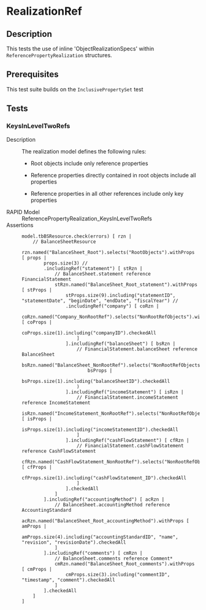 # RealizationRef

## Description

This tests the use of inline 'ObjectRealizationSpecs' within `ReferencePropertyRealization` 
structures.

## Prerequisites

This test suite builds on the `InclusivePropertySet` test

## Tests

### KeysInLevelTwoRefs

<dl>
  <dt>Description</dt>
  <dd>

The realization model defines the following rules:
* Root objects include only reference properties
* Reference properties directly contained in root objects include all properties
* Reference properties in all other references include only key properties

  </dd>
  <dt>RAPID Model</dt>
  <dd>ReferencePropertyRealization_KeysInLevelTwoRefs
  <dt>Assertions</dt>
  <dd>

```
model.tbBSResource.check(errors) [ rzn |
	// BalanceSheetResource 
	rzn.named("BalanceSheet_Root").selects("RootObjects").withProps [ props |
		props.size(3) //
		.includingRef("statement") [ stRzn |
			// BalanceSheet.statement reference FinancialStatement
			stRzn.named("BalanceSheet_Root_statement").withProps [ stProps |
				stProps.size(9).including("statementID", "statementDate", "beginDate", "endDate", "fiscalYear") //
				.includingRef("company") [ coRzn |
					coRzn.named("Company_NonRootRef").selects("NonRootRefObjects").withProps [ coProps |
						coProps.size(1).including("companyID").checkedAll
					]
				].includingRef("balanceSheet") [ bsRzn |
					// FinancialStatement.balanceSheet reference BalanceSheet
					bsRzn.named("BalanceSheet_NonRootRef").selects("NonRootRefObjects").withProps(
						bsProps |
							bsProps.size(1).including("balanceSheetID").checkedAll
					)
				].includingRef("incomeStatement") [ isRzn |
					// FinancialStatement.incomeStatement reference IncomeStatement
					isRzn.named("IncomeStatement_NonRootRef").selects("NonRootRefObjects").withProps [ isProps |
						isProps.size(1).including("incomeStatementID").checkedAll
					]
				].includingRef("cashFlowStatement") [ cfRzn |
					// FinancialStatement.cashFlowStatement reference CashFlowStatement
					cfRzn.named("CashFlowStatement_NonRootRef").selects("NonRootRefObjects").withProps [ cfProps |
						cfProps.size(1).including("cashFlowStatement_ID").checkedAll
					]
				].checkedAll
			]
		].includingRef("accountingMethod") [ acRzn |
			// BalanceSheet.accountingMethod reference AccountingStandard
			acRzn.named("BalanceSheet_Root_accountingMethod").withProps [ amProps |
				amProps.size(4).including("accountingStandardID", "name", "revision", "revisionDate").checkedAll
			]
		].includingRef("comments") [ cmRzn |
			// BalanceSheet.comments reference Comment*
			cmRzn.named("BalanceSheet_Root_comments").withProps [ cmProps |
				cmProps.size(3).including("commentID", "timestamp", "comment").checkedAll
			]
		].checkedAll
	]
]

```

  </dd>
</dl>


